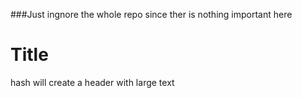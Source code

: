 ###Just ingnore the whole repo since ther is nothing important here

# Title

hash will create a header with large text  
